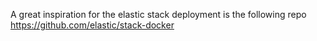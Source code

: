 A great inspiration for the elastic stack deployment is the following repo
https://github.com/elastic/stack-docker
